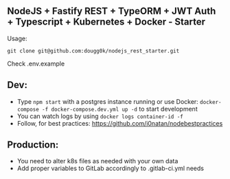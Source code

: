 ## NodeJS + Fastify REST + TypeORM + JWT Auth + Typescript + Kubernetes + Docker - Starter

Usage:
```
git clone git@github.com:dougg0k/nodejs_rest_starter.git
```

Check .env.example

## Dev:

- Type `npm start` with a postgres instance running or use Docker: `docker-compose -f docker-compose.dev.yml up -d` to start development
- You can watch logs by using `docker logs container-id -f`
- Follow, for best practices: https://github.com/i0natan/nodebestpractices

## Production:

- You need to alter k8s files as needed with your own data
- Add proper variables to GitLab accordingly to .gitlab-ci.yml needs
